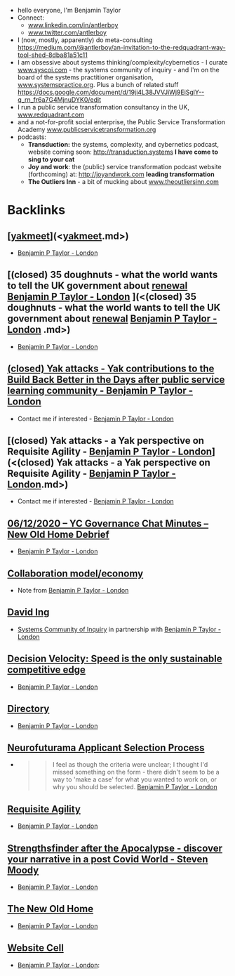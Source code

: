 - hello everyone, I'm Benjamin Taylor 
- Connect:
    - www.linkedin.com/in/antlerboy
    - www.twitter.com/antlerboy
- I (now, mostly, apparently) do meta-consulting https://medium.com/@antlerboy/an-invitation-to-the-redquadrant-way-tool-shed-8dba81a51c11
- I am obsessive about systems thinking/complexity/cybernetics - I curate www.syscoi.com - the systems community of inquiry - and I'm on the board of the systems practitioner organisation, www.systemspractice.org. Plus a bunch of related stuff https://docs.google.com/document/d/19ji4L38JVVJiWj9EiSglY--q_rn_fr6a7G4MjnuDYK0/edit
- I run a public service transformation consultancy in the UK, www.redquadrant.com
- and a not-for-profit social enterprise, the Public Service Transformation Academy www.publicservicetransformation.org
- podcasts:
    - **Transduction:** the systems, complexity, and cybernetics podcast, website coming soon: http://transduction.systems __I have come to sing to your cat__
    - **Joy and work**: the (public) service transformation podcast website (forthcoming) at: http://joyandwork.com __leading transformation__
    - **The Outliers Inn** - a bit of mucking about www.theoutliersinn.com

# Backlinks
## [[yakmeet](<yakmeet.md>)](<[yakmeet](<yakmeet.md>).md>)
- [Benjamin P Taylor - London](<Benjamin P Taylor - London.md>)

## [(closed) 35 doughnuts - what the world wants to tell the UK government about [renewal](<renewal.md>) [Benjamin P Taylor - London](<Benjamin P Taylor - London.md>) ](<(closed) 35 doughnuts - what the world wants to tell the UK government about [renewal](<renewal.md>) [Benjamin P Taylor - London](<Benjamin P Taylor - London.md>) .md>)
- [Benjamin P Taylor - London](<Benjamin P Taylor - London.md>)

## [(closed) Yak attacks - Yak contributions to the Build Back Better in the Days after public service learning community - Benjamin P Taylor - London](<(closed) Yak attacks - Yak contributions to the Build Back Better in the Days after public service learning community - Benjamin P Taylor - London.md>)
- Contact me if interested - [Benjamin P Taylor - London](<Benjamin P Taylor - London.md>)

## [(closed) Yak attacks - a Yak perspective on Requisite Agility - [Benjamin P Taylor - London](<Benjamin P Taylor - London.md>)](<(closed) Yak attacks - a Yak perspective on Requisite Agility - [Benjamin P Taylor - London](<Benjamin P Taylor - London.md>).md>)
- Contact me if interested - [Benjamin P Taylor - London](<Benjamin P Taylor - London.md>)

## [06/12/2020 – YC Governance Chat Minutes – New Old Home Debrief](<06/12/2020 – YC Governance Chat Minutes – New Old Home Debrief.md>)
- [Benjamin P Taylor - London](<Benjamin P Taylor - London.md>)

## [Collaboration model/economy](<Collaboration model/economy.md>)
- Note from [Benjamin P Taylor - London](<Benjamin P Taylor - London.md>)

## [David Ing](<David Ing.md>)
- [Systems Community of Inquiry](https://stream.syscoi.com/) in partnership with [Benjamin P Taylor - London](<Benjamin P Taylor - London.md>)

## [Decision Velocity: Speed is the only sustainable competitive edge](<Decision Velocity: Speed is the only sustainable competitive edge.md>)
- [Benjamin P Taylor - London](<Benjamin P Taylor - London.md>)

## [Directory](<Directory.md>)
- [Benjamin P Taylor - London](<Benjamin P Taylor - London.md>)

## [Neurofuturama Applicant Selection Process](<Neurofuturama Applicant Selection Process.md>)
- >> I feel as though the criteria were unclear; I thought I'd missed something on the form - there didn't seem to be a way to 'make a case' for what you wanted to work on, or why you should be selected. [Benjamin P Taylor - London](<Benjamin P Taylor - London.md>)

## [Requisite Agility](<Requisite Agility.md>)
- [Benjamin P Taylor - London](<Benjamin P Taylor - London.md>)

## [Strengthsfinder after the Apocalypse - discover your narrative in a post Covid World - Steven Moody](<Strengthsfinder after the Apocalypse - discover your narrative in a post Covid World - Steven Moody.md>)
- [Benjamin P Taylor - London](<Benjamin P Taylor - London.md>)

## [The New Old Home](<The New Old Home.md>)
- [Benjamin P Taylor - London](<Benjamin P Taylor - London.md>)

## [Website Cell](<Website Cell.md>)
- [Benjamin P Taylor - London](<Benjamin P Taylor - London.md>):

